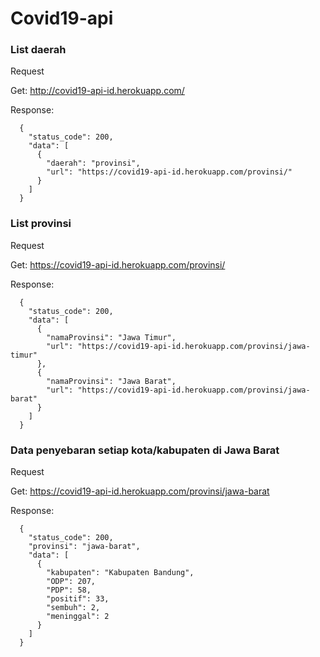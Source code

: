 # Covid19-api

### List daerah

  Request
  
  Get: http://covid19-api-id.herokuapp.com/

  Response:
  
```
  {
    "status_code": 200,
    "data": [
      {
        "daerah": "provinsi",
        "url": "https://covid19-api-id.herokuapp.com/provinsi/"
      }
    ]
  }
```


### List provinsi

  Request
  
  Get: https://covid19-api-id.herokuapp.com/provinsi/

  Response:

```
  {
    "status_code": 200,
    "data": [
      {
        "namaProvinsi": "Jawa Timur",
        "url": "https://covid19-api-id.herokuapp.com/provinsi/jawa-timur"
      },
      {
        "namaProvinsi": "Jawa Barat",
        "url": "https://covid19-api-id.herokuapp.com/provinsi/jawa-barat"
      }
    ]
  } 
```

### Data penyebaran setiap kota/kabupaten di Jawa Barat

  Request
  
  Get: https://covid19-api-id.herokuapp.com/provinsi/jawa-barat

  Response:
```
  {
    "status_code": 200,
    "provinsi": "jawa-barat",
    "data": [
      {
        "kabupaten": "Kabupaten Bandung",
        "ODP": 207,
        "PDP": 58,
        "positif": 33,
        "sembuh": 2,
        "meninggal": 2
      }
    ]
  }
```
